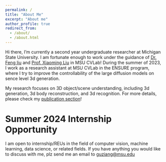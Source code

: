 ```yaml
---
permalink: /
title: "About Me"
excerpt: "About me"
author_profile: true
redirect_from: 
  - /about/
  - /about.html
---
```


Hi there, I’m currently a second year undergraduate researcher at Michigan State University. I am fortunate enough to work under the guidance of [Dr. Feng liu](https://liufeng2915.github.io) and [Prof. Xiaoming Liu](http://www.cse.msu.edu/~liuxm/index2.html) in MSU CVLab! During the summer of 2023, I work as a research assistant at MSU CVLab in the ENSURE program, where I try to improve the controllability of the large diffusion models on sence level 3d generation.

My research focuses on 3D object/scene understanding, including 3d generation, 3d body reconstruction, and 3d recognition. For more details, please check my [publication section](https://zianggu1.github.io/publications/)!  


Summer 2024 Internship Opportunity
======
I am open to internship/REUs in the field of computer vision, machine learning, data science, or related fields. 
If you have anything you would like to discuss with me, plz send me an email to guziang@msu.edu 


